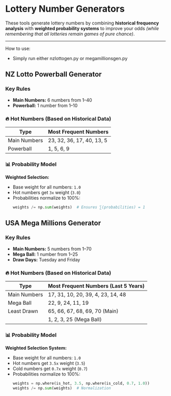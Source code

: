 # Lottery Number Generators

These tools generate lottery numbers by combining **historical frequency analysis** with **weighted probability systems** to improve your odds *(while remembering that all lotteries remain games of pure chance)*.

---
How to use:
* Simply run either nzlottogen.py or megamillionsgen.py

## NZ Lotto Powerball Generator

### Key Rules
- **Main Numbers:** 6 numbers from 1–40  
- **Powerball:** 1 number from 1–10  

### 🔥 Hot Numbers (Based on Historical Data)
| Type           | Most Frequent Numbers               |
|----------------|-------------------------------------|
| Main Numbers   | 23, 32, 36, 17, 40, 13, 5          |
| Powerball      | 1, 5, 6, 9                          |

### 📊 Probability Model
**Weighted Selection:**
- Base weight for all numbers: `1.0`  
- Hot numbers get `3x` weight (`3.0`)  
- Probabilities normalize to 100%:  
  ```python
  weights /= np.sum(weights)  # Ensures ∑(probabilities) = 1

## USA Mega Millions Generator

### Key Rules
- **Main Numbers:** 5 numbers from 1–70  
- **Mega Ball:** 1 number from 1–25  
- **Draw Days:** Tuesday and Friday  

### 🔥 Hot Numbers (Based on Historical Data)
| Type           | Most Frequent Numbers (Last 5 Years) |
|----------------|--------------------------------------|
| Main Numbers   | 17, 31, 10, 20, 39, 4, 23, 14, 48   |
| Mega Ball      | 22, 9, 24, 11, 19                   |
| Least Drawn    | 65, 66, 67, 68, 69, 70 (Main)       |
|                | 1, 2, 3, 25 (Mega Ball)             |

### 📊 Probability Model
**Weighted Selection System:**
- Base weight for all numbers: `1.0`  
- Hot numbers get `3.5x` weight (`3.5`)  
- Cold numbers get `0.7x` weight (`0.7`)  
- Probabilities normalize to 100%:  
  ```python
  weights = np.where(is_hot, 3.5, np.where(is_cold, 0.7, 1.0))
  weights /= np.sum(weights)  # Normalization